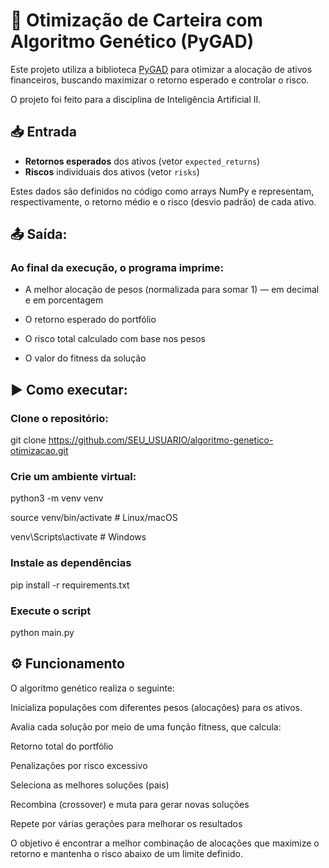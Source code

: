# 🧬 Otimização de Carteira com Algoritmo Genético (PyGAD)

Este projeto utiliza a biblioteca [PyGAD](https://pygad.readthedocs.io/) para otimizar a alocação de ativos financeiros, buscando maximizar o retorno esperado e controlar o risco.

O projeto foi feito para a disciplina de Inteligência Artificial II.

## 📥 Entrada

- **Retornos esperados** dos ativos (vetor `expected_returns`)
- **Riscos** individuais dos ativos (vetor `risks`)

Estes dados são definidos no código como arrays NumPy e representam, respectivamente, o retorno médio e o risco (desvio padrão) de cada ativo.

## 📤 Saída:

### Ao final da execução, o programa imprime:
  
- A melhor alocação de pesos (normalizada para somar 1) — em decimal e em porcentagem

- O retorno esperado do portfólio

- O risco total calculado com base nos pesos

- O valor do fitness da solução

## ▶️ Como executar:

### Clone o repositório:

git clone https://github.com/SEU_USUARIO/algoritmo-genetico-otimizacao.git

### Crie um ambiente virtual:

python3 -m venv venv

source venv/bin/activate  # Linux/macOS

venv\Scripts\activate     # Windows

### Instale as dependências

pip install -r requirements.txt

### Execute o script

python main.py


## ⚙️ Funcionamento

O algoritmo genético realiza o seguinte:

  Inicializa populações com diferentes pesos (alocações) para os ativos.

  Avalia cada solução por meio de uma função fitness, que calcula:
  
  Retorno total do portfólio

  Penalizações por risco excessivo

  Seleciona as melhores soluções (pais)

  Recombina (crossover) e muta para gerar novas soluções

  Repete por várias gerações para melhorar os resultados

O objetivo é encontrar a melhor combinação de alocações que maximize o retorno e mantenha o risco abaixo de um limite definido.
